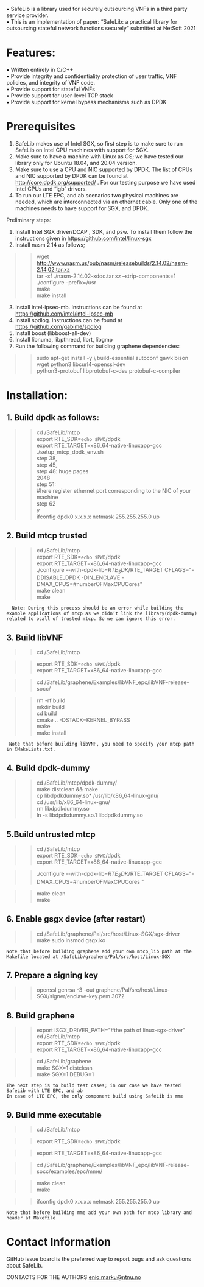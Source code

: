 •	SafeLib is a library used for securely outsourcing VNFs in a third party service provider.\
•	This is an implementation of paper: “SafeLib: a practical library for outsourcing stateful network functions securely” submitted at NetSoft 2021

# Features:

•	Written entirely in C/C++\
•	Provide integrity and confidentiality protection of user traffic, VNF policies, and integrity of VNF code.\
•	Provide support for stateful VNFs\
•	Provide support for user-level TCP stack\
•	Provide support for kernel bypass mechanisms such as DPDK


# Prerequisites
1.	SafeLib makes use of Intel SGX, so first step is to make sure to run SafeLib on Intel CPU machines with support for SGX.
2.	Make sure to have a machine with Linux as OS; we have tested our library only for Ubuntu 18.04, and 20.04 version.
3.	Make sure to use a CPU and NIC supported by DPDK. The list of CPUs and NIC supported by DPDK can be found at http://core.dpdk.org/supported/ . For our testing purpose we have used Intel CPUs and “igb” drivers.
4.	To run our LTE EPC, and ab scenarios two physical machines are needed, which are interconnected via an ethernet cable. Only one of the machines needs to have support for SGX, and DPDK.

 Preliminary steps:
1.	Install Intel SGX driver/DCAP , SDK, and psw. To install them follow the instructions given in https://github.com/intel/linux-sgx
2.	Install nasm 2.14 as follows;

 >> wget http://www.nasm.us/pub/nasm/releasebuilds/2.14.02/nasm-2.14.02.tar.xz \
 >> tar -xf ./nasm-2.14.02-xdoc.tar.xz –strip-components=1 \
 >> ./configure –prefix=/usr \
 >> make\
 >> make install
3.	Install intel-ipsec-mb. Instructions can be found at https://github.com/intel/intel-ipsec-mb
4.	Install spdlog. Instructions can be found at https://github.com/gabime/spdlog
5.	Install boost (libboost-all-dev)
6.	Install libnuma, libpthread, librt, libgmp
7.	Run the following command for building graphene dependencies: 
>> sudo apt-get install -y \   build-essential autoconf gawk bison wget python3 libcurl4-openssl-dev \
   python3-protobuf libprotobuf-c-dev protobuf-c-compiler

# Installation:

## 1. Build dpdk as follows:

 >>cd /SafeLib/mtcp\
 >>export RTE_SDK=`echo $PWD`/dpdk\
 >>export RTE_TARGET=x86_64-native-linuxapp-gcc\
 >>./setup_mtcp_dpdk_env.sh\
    step 38,\
    step 45, \
    step 48: huge pages\
      2048\
    step 51: \
#here register ethernet port corresponding to the NIC of your machine\
    step 62\
       y\
 >>ifconfig dpdk0 x.x.x.x netmask 255.255.255.0 up

## 2. Build mtcp trusted

  >> cd /SafeLib/mtcp\
  >> export RTE_SDK=`echo $PWD`/dpdk\
  >> export RTE_TARGET=x86_64-native-linuxapp-gcc\
  >> ./configure --with-dpdk-lib=$RTE_SDK/$RTE_TARGET CFLAGS="-DDISABLE_DPDK -DIN_ENCLAVE -DMAX_CPUS=#numberOFMaxCPUCores"\
  >>make clean\
  >>make

      Note: During this process should be an error while building the example applications of mtcp as we didn’t link the library(dpdk-dummy) related to ocall of trusted mtcp. So we can ignore this error.

## 3. Build libVNF

>>cd /SafeLib/mtcp

>>export RTE_SDK=`echo $PWD`/dpdk\
>>export RTE_TARGET=x86_64-native-linuxapp-gcc 

>>cd /SafeLib/graphene/Examples/libVNF_epc/libVNF-release-socc/ 

>>rm -rf build \
>>mkdir build\
>>cd build\
>>cmake .. -DSTACK=KERNEL_BYPASS\
>>make \
>>make install

     Note that before building libVNF, you need to specify your mtcp path in CMakeLists.txt.

## 4. Build dpdk-dummy

>> cd /SafeLib/mtcp/dpdk-dummy/\
>> make distclean && make\
>> cp libdpdkdummy.so* /usr/lib/x86_64-linux-gnu/\
>> cd /usr/lib/x86_64-linux-gnu/\
>> rm libdpdkdummy.so\
>> ln -s libdpdkdummy.so.1 libdpdkdummy.so

## 5.Build untrusted mtcp

  >>cd /SafeLib/mtcp\
  >> export RTE_SDK=`echo $PWD`/dpdk\
  >> export RTE_TARGET=x86_64-native-linuxapp-gcc
  
  >> ./configure --with-dpdk-lib=$RTE_SDK/$RTE_TARGET CFLAGS="-DMAX_CPUS=#numberOFMaxCPUCores "
  
  >>make clean\
  >>make

## 6. Enable gsgx device (after restart)

  >> cd /SafeLib/graphene/Pal/src/host/Linux-SGX/sgx-driver\
  >> make
  >> sudo insmod gsgx.ko

    Note that before building graphene add your own mtcp_lib path at the Makefile located at /SafeLib/graphene/Pal/src/host/Linux-SGX

## 7.	Prepare a signing key
   >>openssl genrsa -3 -out graphene/Pal/src/host/Linux-SGX/signer/enclave-key.pem 3072

## 8. Build graphene

>>export ISGX_DRIVER_PATH="#the path of linux-sgx-driver"\
>>cd /SafeLib/mtcp\
>>export RTE_SDK=`echo $PWD`/dpdk\
>>export RTE_TARGET=x86_64-native-linuxapp-gcc

>>cd /SafeLib/graphene\
>> make SGX=1 distclean\
>>make SGX=1 DEBUG=1


    The next step is to build test cases; in our case we have tested SafeLib with LTE EPC, and ab
    In case of LTE EPC, the only component build using SafeLib is mme

## 9. Build mme executable

>> cd /SafeLib/mtcp

>> export RTE_SDK=`echo $PWD`/dpdk 

>> export RTE_TARGET=x86_64-native-linuxapp-gcc

>> cd /SafeLib/graphene/Examples/libVNF_epc/libVNF-release-socc/examples/epc/mme/

>> make clean\
>> make

>> ifconfig dpdk0 x.x.x.x netmask 255.255.255.0 up

    Note that before building mme add your own path for mtcp library and header at Makefile

# Contact Information
GitHub issue board is the preferred way to report bugs and ask questions about SafeLib.

CONTACTS FOR THE AUTHORS
enio.marku@ntnu.no

